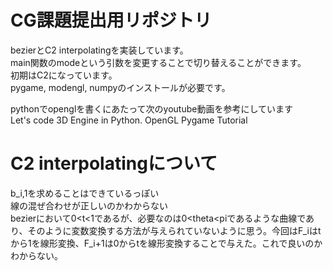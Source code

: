 # CG課題提出用リポジトリ
bezierとC2 interpolatingを実装しています。  
main関数のmodeという引数を変更することで切り替えることができます。  
初期はC2になっています。  
pygame, modengl, numpyのインストールが必要です。  

pythonでopenglを書くにあたって次のyoutube動画を参考にしています  
Let's code 3D Engine in Python. OpenGL Pygame Tutorial

# C2 interpolatingについて
b_i,1を求めることはできているっぽい  
線の混ぜ合わせが正しいのかわからない  
bezierにおいて0<t<1であるが、必要なのは0<theta<piであるような曲線であり、そのように変数変換する方法が与えられていないように思う。今回はF_iはtから1を線形変換、F_i+1は0からtを線形変換することで与えた。これで良いのかわからない。
